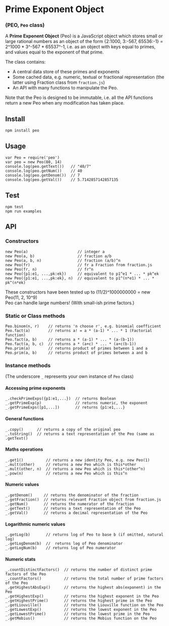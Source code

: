 # Prime Exponent Object
### (PEO, `Peo` class)

A **Prime Exponent Object** (Peo) is a JavaScript object which stores small or large rational numbers as an object of the form {2:1000, 3:-567, 65536:-1} = 2^1000 * 3^-567 * 65537^-1, i.e. as an object with keys equal to primes, and values equal to the exponent of that prime.

The class contains:
- A central data store of these primes and exponents
- Some cached data, e.g. numeric, textual or fractional representation (the latter using Fraction class from `fraction.js`)
- An API with many functions to manipulate the Peo.

Note that the Peo is designed to be immutable, i.e. all the API functions return a new Peo when any modification has taken place.

## Install
`npm install peo`

## Usage
`var Peo = require('peo')`  
`var peo = new Peo(80, 14)`  
`console.log(peo.getText())   // "40/7"`  
`console.log(peo.getNum())    // 40`  
`console.log(peo.getDenom())  // 7`  
`console.log(peo.getVal())    // 5.7142857142857135`  

## Test
`npm test`  
`npm run examples`  

## API

### Constructors
`new Peo(a)                      // integer a`  
`new Peo(a, b)                   // fraction a/b`  
`new Peo(a, b, n)                // fraction (a/b)^n`  
`new Peo(fr)                     // fr a Fraction from fraction.js`  
`new Peo(fr, n)                  // fr^n`  
`new Peo({p1:e1, ...,pk:ek})     // equivalent to p1^e1 * ... * pk^ek`  
`new Peo({p1:e1, ...,pk:ek}, n)  // equivalent to p1^(n*e1) * ... * pk^(n*ek)`  

These constructors have been tested up to (11/2)^1000000000 = new Peo(11, 2, 10^9)  
Peo can handle large numbers! (With small-ish prime factors.)  

### Static or Class methods
`Peo.binom(n, r)    // returns 'n choose r', e.g. binomial coefficient`  
`Peo.fact(a)        // returns a! = a * (a-1) * ... * 1 (Factorial function)`  
`Peo.fact(a, b)     // returns a * (a-1) * ... * (a-(b-1))`  
`Peo.fact(a, b, c)  // returns a * (a+c) * ... * (a+c(b-1))`  
`Peo.prim(a)        // returns product of primes between 1 and a`  
`Peo.prim(a, b)     // returns product of primes between a and b`  

### Instance methods
(The underscore `_` represents your own instance of `Peo` class)

#### Accessing prime exponents
`_.checkPrimeExps({p1:e1,...})  // returns Boolean`  
`_.getPrimeExp(p)               // returns numeric, the exponent`  
`_.getPrimeExps([p1,...])       // returns {p1:e1,...}`  

#### General functions
`_.copy()      // returns a copy of the original peo`  
`_.toString()  // returns a text representation of the Peo (same as .getText()`  

#### Maths operations
`_.get1()          // returns a new identity Peo, e.g. new Peo(1)`  
`_.mult(other)     // returns a new Peo which is this*other`  
`_.mult(other, n)  // returns a new Peo which is this*(other^n)`  
`_.pow(n)          // returns a new Peo which is this^n`  

#### Numeric values
`_.getDenom()     // returns the denominator of the fraction`  
`_.getFraction()  // returns relevant Fraction object from fraction.js`  
`_.getNum()       // returns the numerator of the fraction`  
`_.getText()      // returns a text representation of the Peo`  
`_.getVal()       // returns a decimal representation of the Peo`  

#### Logarithmic numeric values
`_.getLog(b)       // returns log of Peo to base b (if omitted, natural log)`  
`_.getLogDenom(b)  //  returns log of Peo denominator`  
`_.getLogNum(b)    // returns log of Peo numerator`  

#### Numeric stats
`_.countDistinctFactors()  // returns the number of distinct prime factors of the Peo`  
`_.countFactors()          // returns the total number of prime factors of the Peo`  
`_.getHighestAbsExp()      // returns the highest abs(exponent) in the Peo`  
`_.getHighestExp()         // returns the highest exponent in the Peo`  
`_.getHighestPrime()       // returns the highest prime in the Peo`  
`_.getLiouville()          // returns the Liouville function on the Peo`  
`_.getLowestExp()          // returns the lowest exponent in the Peo`  
`_.getLowestPrime()        // returns the lowest prime in the Peo`  
`_.getMobius()             // returns the Mobius function on the Peo`  
